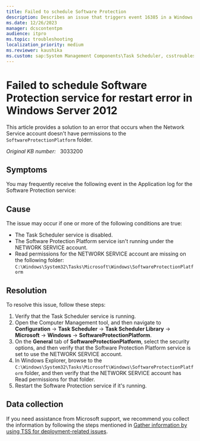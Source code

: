 ```yaml
---
title: Failed to schedule Software Protection
description: Describes an issue that triggers event 16385 in a Windows Server 2012 environment. Occurs when the Network Service account doesn't have permissions to the SoftwareProtectionPlatform folder.
ms.date: 12/26/2023
manager: dcscontentpm
audience: itpro
ms.topic: troubleshooting
localization_priority: medium
ms.reviewer: kaushika
ms.custom: sap:System Management Components\Task Scheduler, csstroubleshoot
---
```

# Failed to schedule Software Protection service for restart error in Windows Server 2012

This article provides a solution to an error that occurs when the Network Service account doesn't have permissions to the `SoftwareProtectionPlatform` folder.

_Original KB number:_ &nbsp; 3033200

## Symptoms

You may frequently receive the following event in the Application log for the Software Protection service:

## Cause

The issue may occur if one or more of the following conditions are true:

- The Task Scheduler service is disabled.
- The Software Protection Platform service isn't running under the NETWORK SERVICE account.
- Read permissions for the NETWORK SERVICE account are missing on the following folder:
    `C:\Windows\System32\Tasks\Microsoft\Windows\SoftwareProtectionPlatform`

## Resolution

To resolve this issue, follow these steps:

1. Verify that the Task Scheduler service is running.
2. Open the Computer Management tool, and then navigate to **Configuration** -> **Task Scheduler** -> **Task Scheduler Library** -> **Microsoft** -> **Windows** -> **SoftwareProtectionPlatform**.
3. On the **General** tab of **SoftwareProtectionPlatform**, select the security options, and then verify that the Software Protection Platform service is set to use the NETWORK SERVICE account.
4. In Windows Explorer, browse to the `C:\Windows\System32\Tasks\Microsoft\Windows\SoftwareProtectionPlatform` folder, and then verify that the NETWORK SERVICE account has Read permissions for that folder.
5. Restart the Software Protection service if it's running.

## Data collection

If you need assistance from Microsoft support, we recommend you collect the information by following the steps mentioned in [Gather information by using TSS for deployment-related issues](../../windows-client/windows-troubleshooters/gather-information-using-tss-deployment.md).
